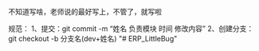 不知道写啥，老师说的最好写上，不管了，就写啦

规范：
1、提交：git commit -m “姓名 负责模块 时间 修改内容”
2、创建分支：git checkout -b 分支名(dev+姓名)
"# ERP_LittleBug" 
